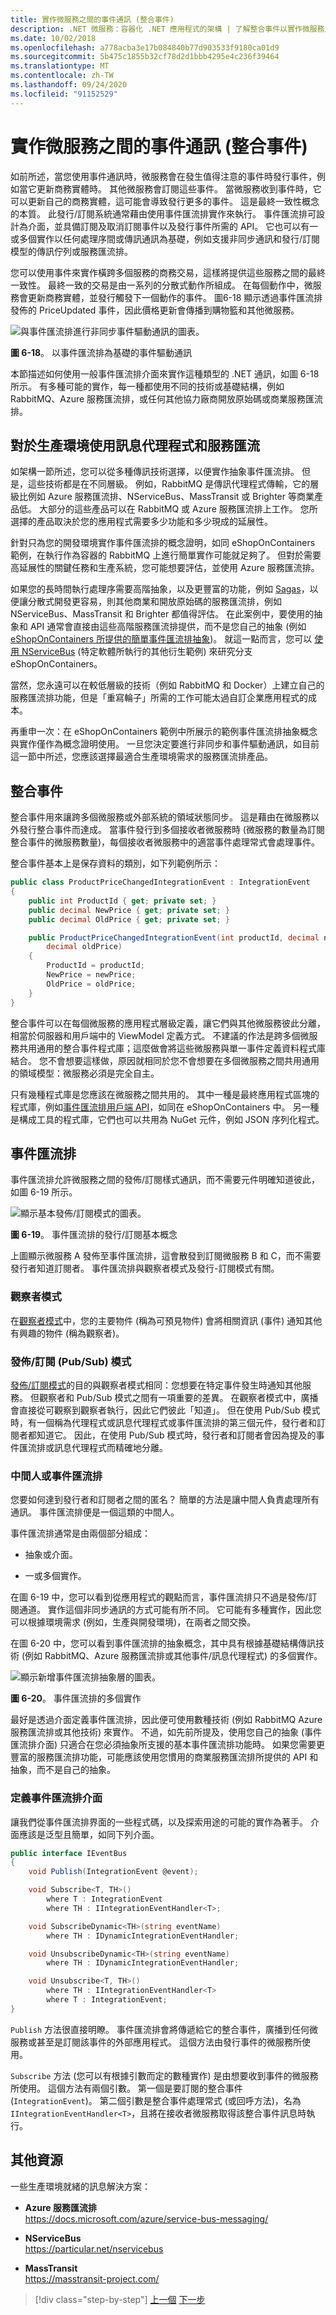```yaml
---
title: 實作微服務之間的事件通訊 (整合事件)
description: .NET 微服務：容器化 .NET 應用程式的架構 | 了解整合事件以實作微服務之間的事件通訊。
ms.date: 10/02/2018
ms.openlocfilehash: a778acba3e17b084840b77d903533f9180ca01d9
ms.sourcegitcommit: 5b475c1855b32cf78d2d1bbb4295e4c236f39464
ms.translationtype: MT
ms.contentlocale: zh-TW
ms.lasthandoff: 09/24/2020
ms.locfileid: "91152529"
---
```

# <a name="implementing-event-based-communication-between-microservices-integration-events"></a>實作微服務之間的事件通訊 (整合事件)

如前所述，當您使用事件通訊時，微服務會在發生值得注意的事件時發行事件，例如當它更新商務實體時。 其他微服務會訂閱這些事件。 當微服務收到事件時，它可以更新自己的商務實體，這可能會導致發行更多的事件。 這是最終一致性概念的本質。 此發行/訂閱系統通常藉由使用事件匯流排實作來執行。 事件匯流排可設計為介面，並具備訂閱及取消訂閱事件以及發行事件所需的 API。 它也可以有一或多個實作以任何處理序間或傳訊通訊為基礎，例如支援非同步通訊和發行/訂閱模型的傳訊佇列或服務匯流排。

您可以使用事件來實作橫跨多個服務的商務交易，這樣將提供這些服務之間的最終一致性。 最終一致的交易是由一系列的分散式動作所組成。 在每個動作中，微服務會更新商務實體，並發行觸發下一個動作的事件。 圖6-18 顯示透過事件匯流排發佈的 PriceUpdated 事件，因此價格更新會傳播到購物籃和其他微服務。

![與事件匯流排進行非同步事件驅動通訊的圖表。](./media/integration-event-based-microservice-communications/event-driven-communication.png)

**圖 6-18**。 以事件匯流排為基礎的事件驅動通訊

本節描述如何使用一般事件匯流排介面來實作這種類型的 .NET 通訊，如圖 6-18 所示。 有多種可能的實作，每一種都使用不同的技術或基礎結構，例如 RabbitMQ、Azure 服務匯流排，或任何其他協力廠商開放原始碼或商業服務匯流排。

## <a name="using-message-brokers-and-services-buses-for-production-systems"></a>對於生產環境使用訊息代理程式和服務匯流

如架構一節所述，您可以從多種傳訊技術選擇，以便實作抽象事件匯流排。 但是，這些技術都是在不同層級。 例如，RabbitMQ 是傳訊代理程式傳輸，它的層級比例如 Azure 服務匯流排、NServiceBus、MassTransit 或 Brighter 等商業產品低。 大部分的這些產品可以在 RabbitMQ 或 Azure 服務匯流排上工作。 您所選擇的產品取決於您的應用程式需要多少功能和多少現成的延展性。

針對只為您的開發環境實作事件匯流排的概念證明，如同 eShopOnContainers 範例，在執行作為容器的 RabbitMQ 上進行簡單實作可能就足夠了。 但對於需要高延展性的關鍵任務和生產系統，您可能想要評估，並使用 Azure 服務匯流排。

如果您的長時間執行處理序需要高階抽象，以及更豐富的功能，例如 [Sagas](https://docs.particular.net/nservicebus/sagas/)，以便讓分散式開發更容易，則其他商業和開放原始碼的服務匯流排，例如 NServiceBus、MassTransit 和 Brighter 都值得評估。 在此案例中，要使用的抽象和 API 通常會直接由這些高階服務匯流排提供，而不是您自己的抽象 (例如 [eShopOnContainers 所提供的簡單事件匯流排抽象](https://github.com/dotnet-architecture/eShopOnContainers/blob/dev/src/BuildingBlocks/EventBus/EventBus/Abstractions/IEventBus.cs))。 就這一點而言，您可以 [使用 NServiceBus](https://go.particular.net/eShopOnContainers) (特定軟體所執行的其他衍生範例) 來研究分支 eShopOnContainers。

當然，您永遠可以在較低層級的技術（例如 RabbitMQ 和 Docker）上建立自己的服務匯流排功能，但是「重寫輪子」所需的工作可能太過自訂企業應用程式的成本。

再重申一次：在 eShopOnContainers 範例中所展示的範例事件匯流排抽象概念與實作僅作為概念證明使用。 一旦您決定要進行非同步和事件驅動通訊，如目前這一節中所述，您應該選擇最適合生產環境需求的服務匯流排產品。

## <a name="integration-events"></a>整合事件

整合事件用來讓跨多個微服務或外部系統的領域狀態同步。 這是藉由在微服務以外發行整合事件而達成。 當事件發行到多個接收者微服務時 (微服務的數量為訂閱整合事件的微服務數量)，每個接收者微服務中的適當事件處理常式會處理事件。

整合事件基本上是保存資料的類別，如下列範例所示：

```csharp
public class ProductPriceChangedIntegrationEvent : IntegrationEvent
{
    public int ProductId { get; private set; }
    public decimal NewPrice { get; private set; }
    public decimal OldPrice { get; private set; }

    public ProductPriceChangedIntegrationEvent(int productId, decimal newPrice,
        decimal oldPrice)
    {
        ProductId = productId;
        NewPrice = newPrice;
        OldPrice = oldPrice;
    }
}
```

整合事件可以在每個微服務的應用程式層級定義，讓它們與其他微服務彼此分離，相當於伺服器和用戶端中的 ViewModel 定義方式。 不建議的作法是跨多個微服務共用通用的整合事件程式庫；這麼做會將這些微服務與單一事件定義資料程式庫結合。 您不會想要這樣做，原因就相同於您不會想要在多個微服務之間共用通用的領域模型：微服務必須是完全自主。

只有幾種程式庫是您應該在微服務之間共用的。 其中一種是最終應用程式區塊的程式庫，例如[事件匯流排用戶端 API](https://github.com/dotnet-architecture/eShopOnContainers/tree/master/src/BuildingBlocks/EventBus)，如同在 eShopOnContainers 中。 另一種是構成工具的程式庫，它們也可以共用為 NuGet 元件，例如 JSON 序列化程式。

## <a name="the-event-bus"></a>事件匯流排

事件匯流排允許微服務之間的發佈/訂閱樣式通訊，而不需要元件明確知道彼此，如圖 6-19 所示。

![顯示基本發佈/訂閱模式的圖表。](./media/integration-event-based-microservice-communications/publish-subscribe-basics.png)

**圖 6-19**。 事件匯流排的發行/訂閱基本概念

上圖顯示微服務 A 發佈至事件匯流排，這會散發到訂閱微服務 B 和 C，而不需要發行者知道訂閱者。 事件匯流排與觀察者模式及發行-訂閱模式有關。

### <a name="observer-pattern"></a>觀察者模式

在[觀察者模式](https://en.wikipedia.org/wiki/Observer_pattern)中，您的主要物件 (稱為可預見物件) 會將相關資訊 (事件) 通知其他有興趣的物件 (稱為觀察者)。

### <a name="publishsubscribe-pubsub-pattern"></a>發佈/訂閱 (Pub/Sub) 模式

[發佈/訂閱模式](/previous-versions/msp-n-p/ff649664(v=pandp.10))的目的與觀察者模式相同：您想要在特定事件發生時通知其他服務。 但觀察者和 Pub/Sub 模式之間有一項重要的差異。 在觀察者模式中，廣播會直接從可觀察到觀察者執行，因此它們彼此「知道」。 但在使用 Pub/Sub 模式時，有一個稱為代理程式或訊息代理程式或事件匯流排的第三個元件，發行者和訂閱者都知道它。 因此，在使用 Pub/Sub 模式時，發行者和訂閱者會因為提及的事件匯流排或訊息代理程式而精確地分離。

### <a name="the-middleman-or-event-bus"></a>中間人或事件匯流排

您要如何達到發行者和訂閱者之間的匿名？ 簡單的方法是讓中間人負責處理所有通訊。 事件匯流排便是一個這類的中間人。

事件匯流排通常是由兩個部分組成：

- 抽象或介面。

- 一或多個實作。

在圖 6-19 中，您可以看到從應用程式的觀點而言，事件匯流排只不過是發佈/訂閱通道。 實作這個非同步通訊的方式可能有所不同。 它可能有多種實作，因此您可以根據環境需求 (例如，生產與開發環境)，在兩者之間交換。

在圖 6-20 中，您可以看到事件匯流排的抽象概念，其中具有根據基礎結構傳訊技術 (例如 RabbitMQ、Azure 服務匯流排或其他事件/訊息代理程式) 的多個實作。

![顯示新增事件匯流排抽象層的圖表。](./media/integration-event-based-microservice-communications/multiple-implementations-event-bus.png)

**圖 6-20**。 事件匯流排的多個實作

最好是透過介面定義事件匯流排，因此便可使用數種技術 (例如 RabbitMQ Azure 服務匯流排或其他技術) 來實作。 不過，如先前所提及，使用您自己的抽象 (事件匯流排介面) 只適合在您必須抽象所支援的基本事件匯流排功能時。 如果您需要更豐富的服務匯流排功能，可能應該使用您慣用的商業服務匯流排所提供的 API 和抽象，而不是自己的抽象。

### <a name="defining-an-event-bus-interface"></a>定義事件匯流排介面

讓我們從事件匯流排界面的一些程式碼，以及探索用途的可能的實作為著手。 介面應該是泛型且簡單，如同下列介面。

```csharp
public interface IEventBus
{
    void Publish(IntegrationEvent @event);

    void Subscribe<T, TH>()
        where T : IntegrationEvent
        where TH : IIntegrationEventHandler<T>;

    void SubscribeDynamic<TH>(string eventName)
        where TH : IDynamicIntegrationEventHandler;

    void UnsubscribeDynamic<TH>(string eventName)
        where TH : IDynamicIntegrationEventHandler;

    void Unsubscribe<T, TH>()
        where TH : IIntegrationEventHandler<T>
        where T : IntegrationEvent;
}
```

`Publish` 方法很直接明瞭。 事件匯流排會將傳遞給它的整合事件，廣播到任何微服務或甚至是訂閱該事件的外部應用程式。 這個方法由發行事件的微服務所使用。

`Subscribe` 方法 (您可以有根據引數而定的數種實作) 是由想要收到事件的微服務所使用。 這個方法有兩個引數。 第一個是要訂閱的整合事件 (`IntegrationEvent`)。 第二個引數是整合事件處理常式 (或回呼方法)，名為 `IIntegrationEventHandler<T>`，且將在接收者微服務取得該整合事件訊息時執行。

## <a name="additional-resources"></a>其他資源

一些生產環境就緒的訊息解決方案：

- **Azure 服務匯流排** \
  <https://docs.microsoft.com/azure/service-bus-messaging/>
  
- **NServiceBus** \
  <https://particular.net/nservicebus>
  
- **MassTransit** \
  <https://masstransit-project.com/>

> [!div class="step-by-step"]
> [上一個](database-server-container.md) 
> [下一步](rabbitmq-event-bus-development-test-environment.md)
